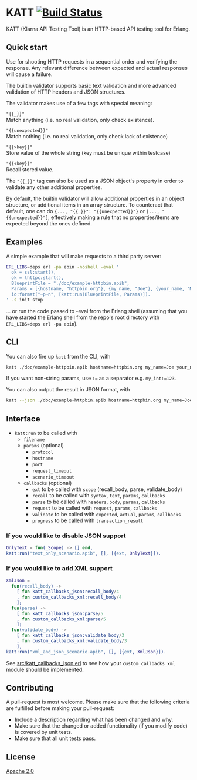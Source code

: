 # KATT [![Build Status][2]][1]

KATT (Klarna API Testing Tool) is an HTTP-based API testing tool for Erlang.


## Quick start

Use for shooting HTTP requests in a sequential order and verifying the response.
Any relevant difference between expected and actual responses will cause a
failure.

The builtin validator supports basic text validation and more advanced validation of HTTP headers and JSON structures.

The validator makes use of a few tags with special meaning:

`"{{_}}"`  
Match anything (i.e. no real validation, only check existence).

`"{{unexpected}}"`  
Match nothing (i.e. no real validation, only check lack of existence)

`"{{>key}}"`  
Store value of the whole string (key must be unique within testcase)

`"{{<key}}"`  
Recall stored value.

The `"{{_}}"` tag can also be used as a JSON object's property in order to
validate any other additional properties.

By default, the builtin validator will allow additional properties in an object
structure, or additional items in an array structure. To counteract that
default, one can do `{..., "{{_}}": "{{unexpected}}"}` or
`[..., "{{unexpected}}"]`, effectively making a rule that no properties/items
are expected beyond the ones defined.


## Examples

A simple example that will make requests to a third party server:

```bash
ERL_LIBS=deps erl -pa ebin -noshell -eval '
  ok = ssl:start(),
  ok = lhttpc:start(),
  BlueprintFile = "./doc/example-httpbin.apib",
  Params = [{hostname, "httpbin.org"}, {my_name, "Joe"}, {your_name, "Mike"}],
  io:format("~p~n", [katt:run(BlueprintFile, Params)]).
' -s init stop
```
... or run the code passed to -eval from the Erlang shell (assuming that you
have started the Erlang shell from the repo's root directory with `ERL_LIBS=deps
erl -pa ebin`).


## CLI

You can also fire up `katt` from the CLI, with
```bash
katt ./doc/example-httpbin.apib hostname=httpbin.org my_name=Joe your_name=Mike
```

If you want non-string params, use `:=` as a separator e.g. `my_int:=123`.

You can also output the result in JSON format, with
```bash
katt --json ./doc/example-httpbin.apib hostname=httpbin.org my_name=Joe your_name=Mike
```

## Interface

* `katt:run` to be called with
  * `filename`
  * `params` (optional)
    * `protocol`
    * `hostname`
    * `port`
    * `request_timeout`
    * `scenario_timeout`
  * `callbacks` (optional)
    * `ext` to be called with `scope` (recall_body, parse, validate_body)
    * `recall` to be called with `syntax`, `text`, `params`, `callbacks`
    * `parse` to be called with `headers`, `body`, `params`, `callbacks`
    * `request` to be called with `request`, `params`, `callbacks`
    * `validate` to be called with `expected`, `actual`, `params`, `callbacks`
    * `progress` to be called with `transaction_result`


### If you would like to disable JSON support

```erlang
OnlyText = fun(_Scope) -> [] end,
katt:run("text_only_scenario.apib", [], [{ext, OnlyText}]).
```

### If you would like to add XML support

```erlang
XmlJson =
  fun(recall_body) ->
    [ fun katt_callbacks_json:recall_body/4
    , fun custom_callbacks_xml:recall_body/4
    ];
  fun(parse) ->
    [ fun katt_callbacks_json:parse/5
    , fun custom_callbacks_xml:parse/5
    ];
  fun(validate_body) ->
    [ fun katt_callbacks_json:validate_body/3
    , fun custom_callbacks_xml:validate_body/3
    ],
katt:run("xml_and_json_scenario.apib", [], [{ext, XmlJson}]).
```

See [src/katt_callbacks_json.erl](src/katt_callbacks_json.erl) to see how your
`custom_callbacks_xml` module should be implemented.

## Contributing

A pull-request is most welcome. Please make sure that the following criteria are
fulfilled before making your pull-request:

* Include a description regarding what has been changed and why.
* Make sure that the changed or added functionality (if you modify code) is
  covered by unit tests.
* Make sure that all unit tests pass.


## License

[Apache 2.0](LICENSE)


  [1]: https://travis-ci.org/klarna/katt
  [2]: https://travis-ci.org/klarna/katt.png

